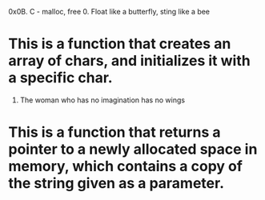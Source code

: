 0x0B. C - malloc, free
0. Float like a butterfly, sting like a bee
# This is a function that creates an array of chars, and initializes it with a specific char.
1. The woman who has no imagination has no wings
# This is a function that returns a pointer to a newly allocated space in memory, which contains a copy of the string given as a parameter.
